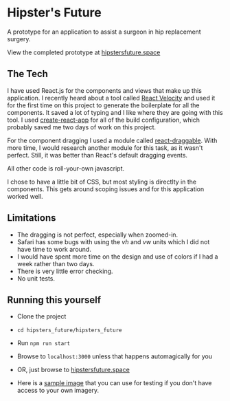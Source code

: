 # Hipster's Future

A prototype for an application to assist a surgeon in hip replacement surgery.

View the completed prototype at [hipstersfuture.space](http://hipstersfuture.space)


## The Tech

I have used React.js for the components and views that make up this application. I recently heard about a tool called [React Velocity](http://reactvelocity.com/) and used it for the first time on this project to generate the boilerplate for all the components. It saved a lot of typing and I like where they are going with this tool.  I used [create-react-app](https://github.com/facebook/create-react-app) for all of the build configuration, which probably saved me two days of work on this project.

For the component dragging I used a module called [react-draggable](https://www.npmjs.com/package/react-draggable#controlled-vs-uncontrolled). With more time, I would research another module for this task, as it wasn't perfect. Still, it was better than React's default dragging events.

All other code is roll-your-own javascript.

I chose to have a little bit of CSS, but most styling is directlty in the components. This gets around scoping issues and for this application worked well.

## Limitations

* The dragging is not perfect, especially when zoomed-in. 
* Safari has some bugs with using the *vh* and *vw* units which I did not have time to work around.
* I would have spent more time on the design and use of colors if I had a week rather than two days.
* There is very little error checking.
* No unit tests.

## Running this yourself

* Clone the project
* `cd hipsters_future/hipsters_future`
* Run `npm run start`
* Browse to `localhost:3000` unless that happens automagically for you
* OR, just browse to [hipstersfuture.space](http://hipstersfuture.space)

* Here is a [sample image](https://raw.githubusercontent.com/brendangibson/hipsters_future/f23e94f78ca8762da25fe3b577609c4b3558c310/hipxray.jpg) that you can use for testing if you don't have access to your own imagery.

